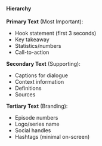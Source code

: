 #### Hierarchy

**Primary Text** (Most Important):
- Hook statement (first 3 seconds)
- Key takeaway
- Statistics/numbers
- Call-to-action

**Secondary Text** (Supporting):
- Captions for dialogue
- Context information
- Definitions
- Sources

**Tertiary Text** (Branding):
- Episode numbers
- Logo/series name
- Social handles
- Hashtags (minimal on-screen)
